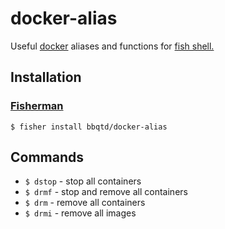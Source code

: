 # docker-alias

Useful [docker](https://www.docker.com/) aliases and functions for [fish shell.](http://fish.sh/)

## Installation

### [Fisherman](http://fisherman.sh/)

    $ fisher install bbqtd/docker-alias

## Commands

-   `$ dstop` - stop all containers
-   `$ drmf` - stop and remove all containers
-   `$ drm` - remove all containers
-   `$ drmi` - remove all images
